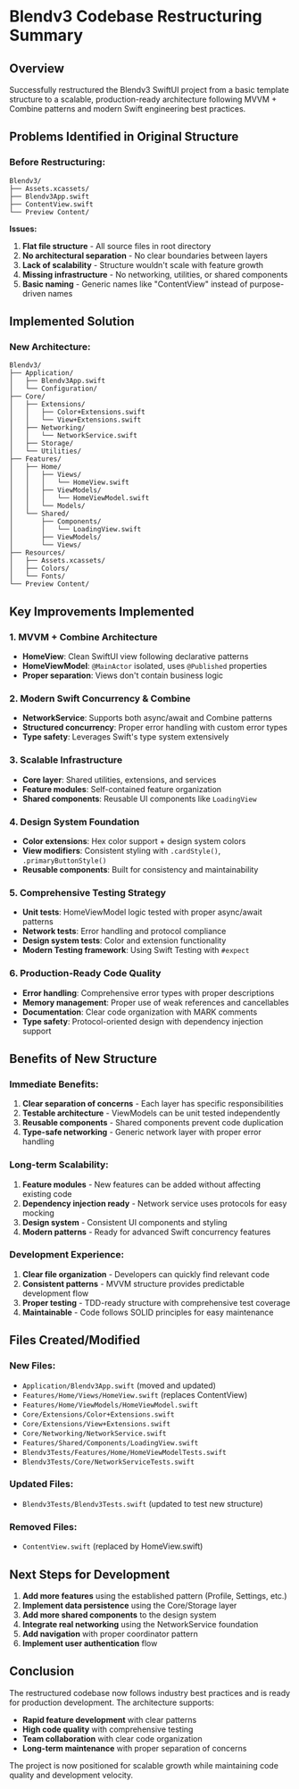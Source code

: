 # Blendv3 Codebase Restructuring Summary

## Overview
Successfully restructured the Blendv3 SwiftUI project from a basic template structure to a scalable, production-ready architecture following MVVM + Combine patterns and modern Swift engineering best practices.

## Problems Identified in Original Structure

### Before Restructuring:
```
Blendv3/
├── Assets.xcassets/
├── Blendv3App.swift
├── ContentView.swift
└── Preview Content/
```

**Issues:**
1. **Flat file structure** - All source files in root directory
2. **No architectural separation** - No clear boundaries between layers
3. **Lack of scalability** - Structure wouldn't scale with feature growth
4. **Missing infrastructure** - No networking, utilities, or shared components
5. **Basic naming** - Generic names like "ContentView" instead of purpose-driven names

## Implemented Solution

### New Architecture:
```
Blendv3/
├── Application/
│   ├── Blendv3App.swift
│   └── Configuration/
├── Core/
│   ├── Extensions/
│   │   ├── Color+Extensions.swift
│   │   └── View+Extensions.swift
│   ├── Networking/
│   │   └── NetworkService.swift
│   ├── Storage/
│   └── Utilities/
├── Features/
│   ├── Home/
│   │   ├── Views/
│   │   │   └── HomeView.swift
│   │   ├── ViewModels/
│   │   │   └── HomeViewModel.swift
│   │   └── Models/
│   └── Shared/
│       ├── Components/
│       │   └── LoadingView.swift
│       ├── ViewModels/
│       └── Views/
├── Resources/
│   ├── Assets.xcassets/
│   ├── Colors/
│   └── Fonts/
└── Preview Content/
```

## Key Improvements Implemented

### 1. MVVM + Combine Architecture
- **HomeView**: Clean SwiftUI view following declarative patterns
- **HomeViewModel**: `@MainActor` isolated, uses `@Published` properties
- **Proper separation**: Views don't contain business logic

### 2. Modern Swift Concurrency & Combine
- **NetworkService**: Supports both async/await and Combine patterns
- **Structured concurrency**: Proper error handling with custom error types
- **Type safety**: Leverages Swift's type system extensively

### 3. Scalable Infrastructure
- **Core layer**: Shared utilities, extensions, and services
- **Feature modules**: Self-contained feature organization
- **Shared components**: Reusable UI components like `LoadingView`

### 4. Design System Foundation
- **Color extensions**: Hex color support + design system colors
- **View modifiers**: Consistent styling with `.cardStyle()`, `.primaryButtonStyle()`
- **Reusable components**: Built for consistency and maintainability

### 5. Comprehensive Testing Strategy
- **Unit tests**: HomeViewModel logic tested with proper async/await patterns
- **Network tests**: Error handling and protocol compliance
- **Design system tests**: Color and extension functionality
- **Modern Testing framework**: Using Swift Testing with `#expect`

### 6. Production-Ready Code Quality
- **Error handling**: Comprehensive error types with proper descriptions
- **Memory management**: Proper use of weak references and cancellables
- **Documentation**: Clear code organization with MARK comments
- **Type safety**: Protocol-oriented design with dependency injection support

## Benefits of New Structure

### Immediate Benefits:
1. **Clear separation of concerns** - Each layer has specific responsibilities
2. **Testable architecture** - ViewModels can be unit tested independently
3. **Reusable components** - Shared components prevent code duplication
4. **Type-safe networking** - Generic network layer with proper error handling

### Long-term Scalability:
1. **Feature modules** - New features can be added without affecting existing code
2. **Dependency injection ready** - Network service uses protocols for easy mocking
3. **Design system** - Consistent UI components and styling
4. **Modern patterns** - Ready for advanced Swift concurrency features

### Development Experience:
1. **Clear file organization** - Developers can quickly find relevant code
2. **Consistent patterns** - MVVM structure provides predictable development flow
3. **Proper testing** - TDD-ready structure with comprehensive test coverage
4. **Maintainable** - Code follows SOLID principles for easy maintenance

## Files Created/Modified

### New Files:
- `Application/Blendv3App.swift` (moved and updated)
- `Features/Home/Views/HomeView.swift` (replaces ContentView)
- `Features/Home/ViewModels/HomeViewModel.swift`
- `Core/Extensions/Color+Extensions.swift`
- `Core/Extensions/View+Extensions.swift`
- `Core/Networking/NetworkService.swift`
- `Features/Shared/Components/LoadingView.swift`
- `Blendv3Tests/Features/Home/HomeViewModelTests.swift`
- `Blendv3Tests/Core/NetworkServiceTests.swift`

### Updated Files:
- `Blendv3Tests/Blendv3Tests.swift` (updated to test new structure)

### Removed Files:
- `ContentView.swift` (replaced by HomeView.swift)

## Next Steps for Development

1. **Add more features** using the established pattern (Profile, Settings, etc.)
2. **Implement data persistence** using the Core/Storage layer
3. **Add more shared components** to the design system
4. **Integrate real networking** using the NetworkService foundation
5. **Add navigation** with proper coordinator pattern
6. **Implement user authentication** flow

## Conclusion

The restructured codebase now follows industry best practices and is ready for production development. The architecture supports:
- **Rapid feature development** with clear patterns
- **High code quality** with comprehensive testing
- **Team collaboration** with clear code organization
- **Long-term maintenance** with proper separation of concerns

The project is now positioned for scalable growth while maintaining code quality and development velocity.